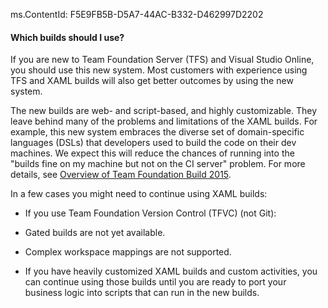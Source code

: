 ms.ContentId: F5E9FB5B-D5A7-44AC-B332-D462997D2202

#### Which builds should I use? 

If you are new to Team Foundation Server (TFS) and Visual Studio Online, you should use this new system. Most customers with experience using TFS and XAML builds will also get better outcomes by using the new system. 

The new builds are web- and script-based, and highly customizable. They leave behind many of the problems and limitations of the XAML builds. For example, this new system embraces the diverse set of domain-specific languages (DSLs) that developers used to build the code on their dev machines. We expect this will reduce the chances of running into the "builds fine on my machine but not on the CI server" problem. For more details, see [Overview of Team Foundation Build 2015](/library/vs/alm/build/feature-overview.md).

In a few cases you might need to continue using XAML builds:

 * If you use Team Foundation Version Control (TFVC) (not Git):
 
  - Gated builds are not yet available.

  - Complex workspace mappings are not supported.

 * If you have heavily customized XAML builds and custom activities, you can continue using those builds until you are ready to port your business logic into scripts that can run in the new builds.

